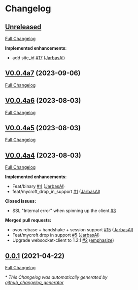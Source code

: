 # Changelog

## [Unreleased](https://github.com/JarbasHiveMind/hivemind_websocket_client/tree/HEAD)

[Full Changelog](https://github.com/JarbasHiveMind/hivemind_websocket_client/compare/V0.0.4a7...HEAD)

**Implemented enhancements:**

- add site\_id [\#17](https://github.com/JarbasHiveMind/hivemind_websocket_client/pull/17) ([JarbasAl](https://github.com/JarbasAl))

## [V0.0.4a7](https://github.com/JarbasHiveMind/hivemind_websocket_client/tree/V0.0.4a7) (2023-09-06)

[Full Changelog](https://github.com/JarbasHiveMind/hivemind_websocket_client/compare/V0.0.4a6...V0.0.4a7)

## [V0.0.4a6](https://github.com/JarbasHiveMind/hivemind_websocket_client/tree/V0.0.4a6) (2023-08-03)

[Full Changelog](https://github.com/JarbasHiveMind/hivemind_websocket_client/compare/V0.0.4a5...V0.0.4a6)

## [V0.0.4a5](https://github.com/JarbasHiveMind/hivemind_websocket_client/tree/V0.0.4a5) (2023-08-03)

[Full Changelog](https://github.com/JarbasHiveMind/hivemind_websocket_client/compare/V0.0.4a4...V0.0.4a5)

## [V0.0.4a4](https://github.com/JarbasHiveMind/hivemind_websocket_client/tree/V0.0.4a4) (2023-08-03)

[Full Changelog](https://github.com/JarbasHiveMind/hivemind_websocket_client/compare/0.0.1...V0.0.4a4)

**Implemented enhancements:**

- Feat/binary [\#4](https://github.com/JarbasHiveMind/hivemind_websocket_client/pull/4) ([JarbasAl](https://github.com/JarbasAl))
- feat/mycroft\_drop\_in\_support [\#1](https://github.com/JarbasHiveMind/hivemind_websocket_client/pull/1) ([JarbasAl](https://github.com/JarbasAl))

**Closed issues:**

- SSL "Internal error" when spinning up the client  [\#3](https://github.com/JarbasHiveMind/hivemind_websocket_client/issues/3)

**Merged pull requests:**

- ovos rebase + handshake + session support [\#15](https://github.com/JarbasHiveMind/hivemind_websocket_client/pull/15) ([JarbasAl](https://github.com/JarbasAl))
- Feat/mycroft drop in support [\#5](https://github.com/JarbasHiveMind/hivemind_websocket_client/pull/5) ([JarbasAl](https://github.com/JarbasAl))
- Upgrade websocket-client to 1.2.1 [\#2](https://github.com/JarbasHiveMind/hivemind_websocket_client/pull/2) ([emphasize](https://github.com/emphasize))

## [0.0.1](https://github.com/JarbasHiveMind/hivemind_websocket_client/tree/0.0.1) (2021-04-22)

[Full Changelog](https://github.com/JarbasHiveMind/hivemind_websocket_client/compare/50c474cc7afa10809e712839621b0f28a364d0f8...0.0.1)



\* *This Changelog was automatically generated by [github_changelog_generator](https://github.com/github-changelog-generator/github-changelog-generator)*

